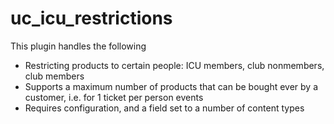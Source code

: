 uc_icu_restrictions
=======

This plugin handles the following
- Restricting products to certain people: ICU members, club nonmembers, club members
- Supports a maximum number of products that can be bought ever by a customer, i.e. for 1 ticket per person events
- Requires configuration, and a field set to a number of content types